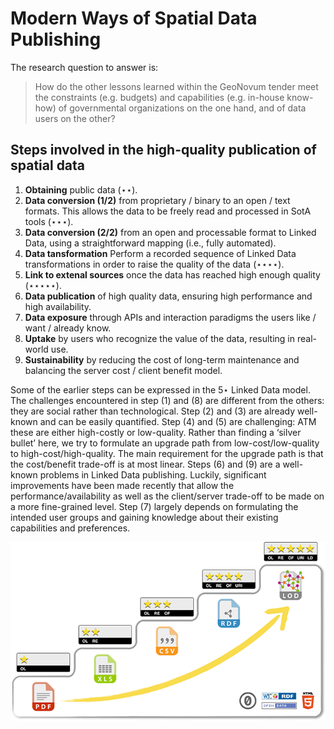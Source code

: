 Modern Ways of Spatial Data Publishing
======================================

The research question to answer is:

> How do the other lessons learned within the GeoNovum tender meet the constraints (e.g. budgets) and capabilities (e.g. in-house know-how) of governmental organizations on the one hand, and of data users on the other?

Steps involved in the high-quality publication of spatial data
--------------------------------------------------------------

  1. **Obtaining** public data (⋆⋆).
  2. **Data conversion (1/2)** from proprietary / binary to an open / text formats.  This allows the data to be freely read and processed in SotA tools (⋆⋆⋆).
  3. **Data conversion (2/2)** from an open and processable format to Linked Data, using a straightforward mapping (i.e., fully automated).
  4. **Data tansformation** Perform a recorded sequence of Linked Data transformations in order to raise the quality of the data (⋆⋆⋆⋆).
  5. **Link to extenal sources** once the data has reached high enough quality (⋆⋆⋆⋆⋆).
  6. **Data publication** of high quality data, ensuring high performance and high availability.
  7. **Data exposure** through APIs and interaction paradigms the users like / want / already know.
  8. **Uptake** by users who recognize the value of the data, resulting in real-world use.
  9. **Sustainability** by reducing the cost of long-term maintenance and balancing the server cost / client benefit model.

Some of the earlier steps can be expressed in the 5⋆ Linked Data model.  The challenges encountered in step (1) and (8) are different from the others: they are social rather than technological.  Step (2) and (3) are already well-known and can be easily quantified.  Step (4) and (5) are challenging: ATM these are either high-costly or low-quality.  Rather than finding a ‘silver bullet’ here, we try to formulate an upgrade path from low-cost/low-quality to high-cost/high-quality.  The main requirement for the upgrade path is that the cost/benefit trade-off is at most linear.  Steps (6) and (9) are a well-known problems in Linked Data publishing.  Luckily, significant improvements have been made recently that allow the performance/availability as well as the client/server trade-off to be made on a more fine-grained level.  Step (7) largely depends on formulating the intended user groups and gaining knowledge about their existing capabilities and preferences.

![](https://raw.githubusercontent.com/geo4web-testbed/topic1-task1/master/img/5star.png "5⋆ Linked Data")
